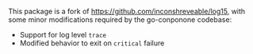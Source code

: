 This package is a fork of https://github.com/inconshreveable/log15, with some
minor modifications required by the go-conponone codebase:

 * Support for log level `trace`
 * Modified behavior to exit on `critical` failure
